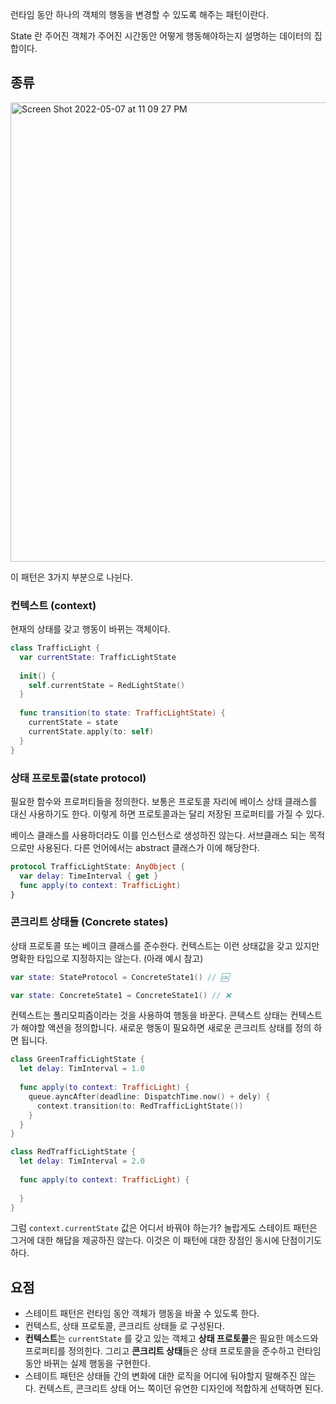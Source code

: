 
런타임 동안 하나의 객체의 행동을 변경할 수 있도록 해주는 패턴이란다.

State 란 주어진 객체가 주어진 시간동안 어떻게 행동해야하는지 설명하는 데이터의 집합이다.

## 종류

<img width="735" alt="Screen Shot 2022-05-07 at 11 09 27 PM" src="https://user-images.githubusercontent.com/53814741/167257869-94b57675-b795-486c-bb91-cc505215676b.png">

이 패턴은 3가지 부분으로 나뉜다.

### **컨텍스트 (context)**

현재의 상태를 갖고 행동이 바뀌는 객체이다.

```swift
class TrafficLight {
  var currentState: TrafficLightState
  
  init() {
    self.currentState = RedLightState()
  }
  
  func transition(to state: TrafficLightState) {
    currentState = state
    currentState.apply(to: self)
  }
}
```

### **상태 프로토콜(state protocol)**

필요한 함수와 프로퍼티들을 정의한다. 보통은 프로토콜 자리에 베이스 상태 클래스를 대신 사용하기도 한다. 이렇게 하면 프로토콜과는 달리 저장된 프로퍼티를 가질 수 있다.

베이스 클래스를 사용하더라도 이를 인스턴스로 생성하진 않는다. 서브클래스 되는 목적으로만 사용된다. 다른 언어에서는 abstract 클래스가 이에 해당한다.

```swift
protocol TrafficLightState: AnyObject {
  var delay: TimeInterval { get }
  func apply(to context: TrafficLight)
}
```

### 콘크리트 상태들 (Concrete states)

상태 프로토콜 또는 베이크 클래스를 준수한다. 컨텍스트는 이런 상태값을 갖고 있지만 명확한 타입으로 지정하지는 않는다. (아래 예시 참고)

```swift
var state: StateProtocol = ConcreteState1() // 🆗

var state: ConcreteState1 = ConcreteState1() // ❌
```

컨텍스트는 폴리모피즘이라는 것을 사용하여 행동을 바꾼다. 콘텍스트 상태는 컨텍스트가 해야할 액션을 정의합니다. 새로운 행동이 필요하면 새로운 콘크리트 상태를 정의 하면 됩니다.

```swift
class GreenTrafficLightState {
  let delay: TimInterval = 1.0
  
  func apply(to context: TrafficLight) {
    queue.ayncAfter(deadline: DispatchTime.now() + dely) {
      context.transition(to: RedTrafficLightState())
    }
  }
}

class RedTrafficLightState {
  let delay: TimInterval = 2.0
  
  func apply(to context: TrafficLight) {
  
  }
}
```

그럼 `context.currentState` 값은 어디서 바꿔야 하는가? 놀랍게도 스테이트 패턴은 그거에 대한 해답을 제공하진 않는다. 이것은 이 패턴에 대한 장점인 동시에 단점이기도 하다.

## 요점

- 스테이트 패턴은 런타임 동안 객체가 행동을 바꿀 수 있도록 한다.
- 컨텍스트, 상태 프로토콜, 콘크리트 상태들 로 구성된다.
- **컨텍스트**는 `currentState` 를 갖고 있는 객체고 **상태 프로토콜**은 필요한 메소드와 프로퍼티를 정의힌다. 그리고 **콘크리트 상태**들은 상태 프로토콜을 준수하고 런타임동안 바뀌는 실제 행동을 구현한다.
- 스테이트 패턴은 상태들 간의 변화에 대한 로직을 어디에 둬야할지 말해주진 않는다. 컨텍스트, 콘크리트 상태 어느 쪽이던 유연한 디자인에 적합하게 선택하면 된다.
